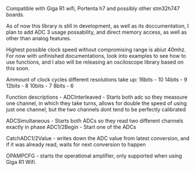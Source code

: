 Compatible with Giga R1 wifi, Portenta h7 and possibly other stm32h747 boards.

As of now this library is still in development, as well as its doccumentation, I plan to add ADC 3 usage possability, and direct memory access, as well as other than analog features.

Highest possible clock speed without compromising range is abiut 40mhz.
For now with unfinished documentations, look into examples to see how to use functions, and I also will be releasing an osciloscope library based on this soon.

Ammount of clock cycles different resolutions take up:
16bits - 10
14bits - 9
12bits - 8
10bits - 7
8bits  - 6

Function descriptions - 
ADCInterleaved - Starts both adc so they meassure one channel, in which they take turns, allows for double the speed of using just one channel, but the two channels dont tend to be perfectly calibrated

ADCSimultaneous - Starts both ADCs so they read two different channels exactly in phase
ADC1/2Begin - Start one of the ADCs

CatchADC1/2Value - writes down the ADC value from latest conversion, and if it was already read, waits for next conversion to happen

OPAMPCFG - starts the operational amplifier, only supported when using Giga R1 Wifi.
